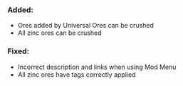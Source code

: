 ﻿### Added:
- Ores added by Universal Ores can be crushed
- All zinc ores can be crushed

### Fixed:
- Incorrect description and links when using Mod Menu
- All zinc ores have tags correctly applied